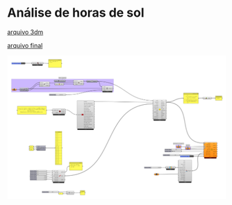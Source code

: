 # Análise de horas de sol

[arquivo 3dm](./SUNPATH_EXAMPLES.3dm)

[arquivo final](./sunpath_DAY_LIGHT_HOURS_ANALISE_FINAL.gh)

![alg](./sunpath_analise_final.png)
